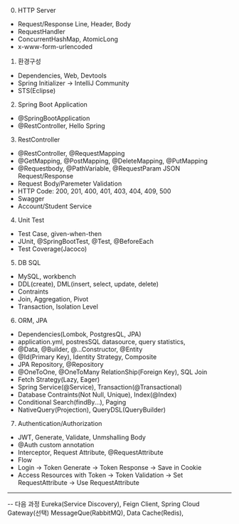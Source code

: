 0. HTTP Server

- Request/Response Line, Header, Body
- RequestHandler
- ConcurrentHashMap, AtomicLong
- x-www-form-urlencoded

1. 환경구성

- Dependencies, Web, Devtools
- Spring Initializer -> IntelliJ Community
- STS(Eclipse)

2. Spring Boot Application

- @SpringBootApplication
- @RestController, Hello Spring

3. RestController

- @RestController, @RequestMapping
- @GetMapping, @PostMapping, @DeleteMapping, @PutMapping
- @Requestbody, @PathVariable, @RequestParam JSON Request/Response
- Request Body/Paremeter Validation
- HTTP Code: 200, 201, 400, 401, 403, 404, 409, 500
- Swagger
- Account/Student Service

4. Unit Test

- Test Case, given-when-then
- JUnit, @SpringBootTest, @Test, @BeforeEach
- Test Coverage(Jacoco)

5. DB SQL

- MySQL, workbench
- DDL(create), DML(insert, select, update, delete)
- Contraints
- Join, Aggregation, Pivot
- Transaction, Isolation Level

6. ORM, JPA

- Dependencies(Lombok, PostgresQL, JPA)
- application.yml, postresSQL datasource, query statistics,
- @Data, @Builder, @...Constructor, @Entity
- @Id(Primary Key), Identity Strategy, Composite
- JPA Repository, @Repository
- @OneToOne, @OneToMany RelationShip(Foreign Key), SQL Join
- Fetch Strategy(Lazy, Eager)
- Spring Service(@Service), Transaction(@Transactional)
- Database Contraints(Not Null, Unique), Index(@Index)
- Conditional Search(findBy...), Paging
- NativeQuery(Projection), QueryDSL(QueryBuilder)

7. Authentication/Authorization

- JWT, Generate, Validate, Unmshalling Body
- @Auth custom annotation
- Interceptor, Request Attribute, @RequestAttribute
- Flow
- Login -> Token Generate -> Token Response -> Save in Cookie
- Access Resources with Token -> Token Validation -> Set RequestAttribute -> Use RequestAttribute

---

-- 다음 과정
Eureka(Service Discovery), Feign Client, Spring Cloud Gateway(선택)
MessageQue(RabbitMQ), Data Cache(Redis),
